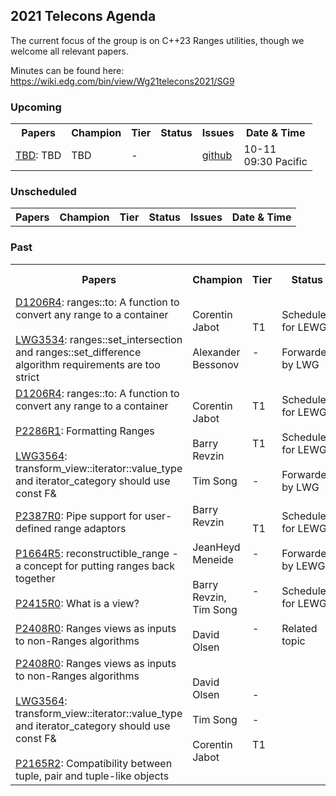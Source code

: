 ## 2021 Telecons Agenda

The current focus of the group is on C++23 Ranges utilities, though we welcome all relevant papers.

Minutes can be found here: https://wiki.edg.com/bin/view/Wg21telecons2021/SG9

### Upcoming

<table>
<tr>
<th>Papers
<th>Champion
<th>Tier
<th>Status 
<th>Issues
<th>Date & Time


<tr>
<td><a href="">TBD</a>: TBD
<td>TBD
<td>-
<td>
<td><a href="http://wg21.link/pxxxx/github">github</a>
<td>10-11<br/> 09:30 Pacific

</table>
  
### Unscheduled

<table>
<tr>
<th>Papers
<th>Champion
<th>Tier
<th>Status 
<th>Issues
<th>Date & Time

<!---
<tr>
<td><a href="https://wg21.link/P2164">P2164R5</a>: views::enumerate
<td>Corentin Jabot
<td>T1
<td>
<td><a href="http://wg21.link/p2164/github">github</a>
<td>
  
Deffered by LEWG
<br/><br/><a href="https://cplusplus.github.io/LWG/issue3534">LWG3534</a>: ranges::set_intersection and ranges::set_difference algorithm requirements are too strict
<br/><br/><br/><a href="http://wg21.link/LWG3534/github">github</a>
-->

</table>

### Past

<table>
<tr>
<th>Papers
<th>Champion
<th>Tier
<th>Status 
<th>Issues
<th>Date & Time

<tr>
<td><a href="https://isocpp.org/files/papers/D1206R4.pdf">D1206R4</a>: ranges::to: A function to convert any range to a container
<br/><br/><a href="https://cplusplus.github.io/LWG/issue3534">LWG3534</a>: ranges::set_intersection and ranges::set_difference algorithm requirements are too strict
<td>Corentin Jabot
<br/><br/>Alexander Bessonov
<td>T1
<br/><br/>-
<td>Scheduled for LEWG
<br/><br/>Forwarded by LWG
<td><a href="http://wg21.link/P1206/github">github</a>
<br/><br/><a href="http://wg21.link/LWG3534/github">github</a>
<br/><br/>
<td>06-14<br/> 09:30 Pacific


<tr>
<td><a href="https://isocpp.org/files/papers/D1206R4.pdf">D1206R4</a>: ranges::to: A function to convert any range to a container
<br/><br/><a href="https://wg21.link/P2286">P2286R1</a>: Formatting Ranges
<br/><br/><a href="https://wg21.link/LWG3564">LWG3564</a>: transform_view::iterator<true>::value_type and iterator_category should use const F&
<td>Corentin Jabot
<br/><br/>Barry Revzin
<br/><br/>Tim Song
<td>T1
<br/><br/><br/>T1
<br/><br/><br/>-
<td>Scheduled for LEWG
<br/><br/>Scheduled for LEWG
<br/><br/>Forwarded by LWG
<td><a href="http://wg21.link/P1206/github">github</a>
<br/><br/><br/><a href="http://wg21.link/P2286/github">github</a>
<br/><br/><br/><a href="http://wg21.link/LWG3564/github">github</a>
<td>07-12<br/> 09:30 Pacific
  
<tr>
<td><a href="https://wg21.link/P2387">P2387R0</a>: Pipe support for user-defined range adaptors
<br/><br/><a href="https://isocpp.org/files/papers/P1664R5.html">P1664R5</a>: reconstructible_range - a concept for putting ranges back together
<br/><br/><a href="https://wg21.link/P2415">P2415R0</a>: What is a view?
<br/><br/><a href="https://wg21.link/P2408">P2408R0</a>: Ranges views as inputs to non-Ranges algorithms
<td>Barry Revzin
<br/><br/>JeanHeyd Meneide
<br/><br/>Barry Revzin, Tim Song
<br/><br/>David Olsen
<td>T1
<br/><br/>-
<br/><br/><br/>-
<br/><br/><br/>-
<td>Scheduled for LEWG
<br/><br/>Forwarded by LEWG
<br/><br/>Scheduled for LEWG
<br/><br/>Related topic
<td><a href="http://wg21.link/p2387/github">github</a>
<br/><br/><a href="http://wg21.link/p1664/github">github</a>
<br/><br/><a href="http://wg21.link/p2415/github">github</a>
<br/><br/><a href="http://wg21.link/p2408/github">github</a>
<td>08-09<br/> 09:30 Pacific

<tr>
<td><a href="https://wg21.link/P2408">P2408R0</a>: Ranges views as inputs to non-Ranges algorithms
<br/><br/><a href="https://wg21.link/LWG3564">LWG3564</a>: transform_view::iterator<true>::value_type and iterator_category should use const F&
<br/><br/><a href="https://wg21.link/P2165">P2165R2</a>: Compatibility between tuple, pair and tuple-like objects
<td>David Olsen
<br/><br/>Tim Song
<br/><br/>Corentin Jabot
<td>-
<br/><br/>-
<br/><br/>T1
<td>
<td><a href="http://wg21.link/p2408/github">github</a>
<br/><br/><br/><a href="https://github.com/cplusplus/papers/issues/1052">github</a>
<br/><br/><a href="http://wg21.link/p2165/github">github</a>
<td>09-13<br/> 09:30 Pacific
  
</table>
